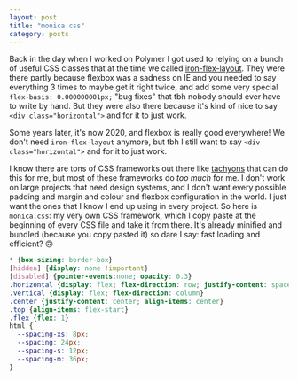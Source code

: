 ```yaml
---
layout: post
title: "monica.css"
category: posts
---
```


Back in the day when I worked on Polymer I got used to relying on a bunch of useful CSS classes 
that at the time we called [iron-flex-layout](https://github.com/PolymerElements/iron-flex-layout/blob/master/iron-flex-layout-classes.js).
They were there partly because flexbox was a sadness on IE and you needed to say everything 3 times to maybe
get it right twice, and add some 
very special `flex-basis: 0.000000001px;`
"bug fixes" that tbh nobody should ever have to write by hand. But they were also there because it's kind of nice to say `<div class="horizontal">` 
and for it to just work.

Some years later, it's now 2020, and flexbox is really good everywhere! We don't need `iron-flex-layout` anymore, but tbh I still
want to say `<div class="horizontal">` and for it to just work.

I know there are tons of CSS frameworks out there like [tachyons](https://tachyons.io/) that can do this for me, but most of these frameworks
do _too much_ for me. I don't work on large projects that need design systems, and I don't want every possible padding and margin and colour and flexbox configuration in the world. I just
want the ones that I know I end up using in every project. So here is `monica.css`: my very own CSS framework, which I copy paste at the beginning of every CSS file and take it from there. It's already minified and bundled (because you copy pasted it) so dare I say: fast loading and efficient? 🙃

```css
* {box-sizing: border-box}
[hidden] {display: none !important}
[disabled] {pointer-events:none; opacity: 0.3}
.horizontal {display: flex; flex-direction: row; justify-content: space-between}
.vertical {display: flex; flex-direction: column}
.center {justify-content: center; align-items: center}
.top {align-items: flex-start}
.flex {flex: 1}
html {
  --spacing-xs: 8px;
  --spacing: 24px;
  --spacing-s: 12px;
  --spacing-m: 36px;
}
```
